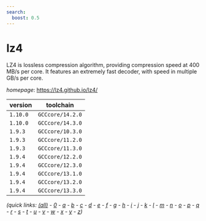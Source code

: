 ```yaml
---
search:
  boost: 0.5
---
```

# lz4

LZ4 is lossless compression algorithm, providing compression speed at 400 MB/s per core.  It features an extremely fast decoder, with speed in multiple GB/s per core.

*homepage*: <https://lz4.github.io/lz4/>

version | toolchain
--------|----------
``1.10.0`` | ``GCCcore/14.2.0``
``1.10.0`` | ``GCCcore/14.3.0``
``1.9.3`` | ``GCCcore/10.3.0``
``1.9.3`` | ``GCCcore/11.2.0``
``1.9.3`` | ``GCCcore/11.3.0``
``1.9.4`` | ``GCCcore/12.2.0``
``1.9.4`` | ``GCCcore/12.3.0``
``1.9.4`` | ``GCCcore/13.1.0``
``1.9.4`` | ``GCCcore/13.2.0``
``1.9.4`` | ``GCCcore/13.3.0``


*(quick links: [(all)](../index.md) - [0](../0/index.md) - [a](../a/index.md) - [b](../b/index.md) - [c](../c/index.md) - [d](../d/index.md) - [e](../e/index.md) - [f](../f/index.md) - [g](../g/index.md) - [h](../h/index.md) - [i](../i/index.md) - [j](../j/index.md) - [k](../k/index.md) - [l](../l/index.md) - [m](../m/index.md) - [n](../n/index.md) - [o](../o/index.md) - [p](../p/index.md) - [q](../q/index.md) - [r](../r/index.md) - [s](../s/index.md) - [t](../t/index.md) - [u](../u/index.md) - [v](../v/index.md) - [w](../w/index.md) - [x](../x/index.md) - [y](../y/index.md) - [z](../z/index.md))*

